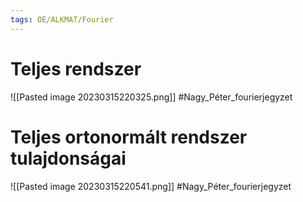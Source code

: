 ```yaml
---
tags: OE/ALKMAT/Fourier 
---
```

# Teljes rendszer 
![[Pasted image 20230315220325.png]]
#Nagy_Péter_fourierjegyzet 

# Teljes ortonormált rendszer tulajdonságai
![[Pasted image 20230315220541.png]]
#Nagy_Péter_fourierjegyzet 
